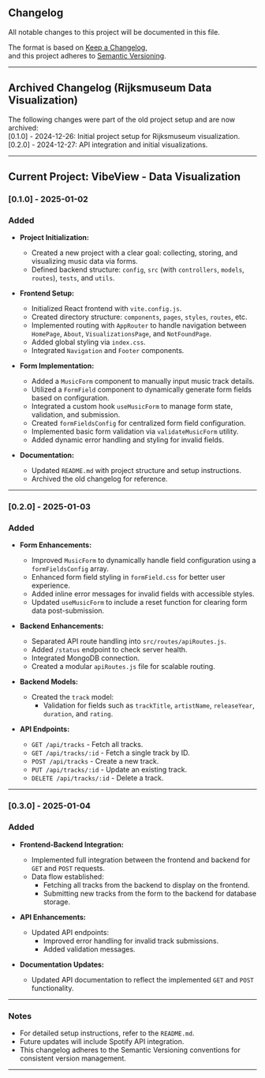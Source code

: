 ## **Changelog**

All notable changes to this project will be documented in this file.

The format is based on [Keep a Changelog](https://keepachangelog.com/en/1.0.0/),  
and this project adheres to [Semantic Versioning](https://semver.org/spec/v2.0.0.html).

---

## Archived Changelog (Rijksmuseum Data Visualization)

The following changes were part of the old project setup and are now archived:  
[0.1.0] - 2024-12-26: Initial project setup for Rijksmuseum visualization.  
[0.2.0] - 2024-12-27: API integration and initial visualizations.

---

## Current Project: VibeView - Data Visualization

### **[0.1.0]** - 2025-01-02

### Added

- **Project Initialization:**

  - Created a new project with a clear goal: collecting, storing, and visualizing music data via forms.
  - Defined backend structure: `config`, `src` (with `controllers`, `models`, `routes`), `tests`, and `utils`.

- **Frontend Setup:**

  - Initialized React frontend with `vite.config.js`.
  - Created directory structure: `components`, `pages`, `styles`, `routes`, etc.
  - Implemented routing with `AppRouter` to handle navigation between `HomePage`, `About`, `VisualizationsPage`, and `NotFoundPage`.
  - Added global styling via `index.css`.
  - Integrated `Navigation` and `Footer` components.

- **Form Implementation:**

  - Added a `MusicForm` component to manually input music track details.
  - Utilized a `FormField` component to dynamically generate form fields based on configuration.
  - Integrated a custom hook `useMusicForm` to manage form state, validation, and submission.
  - Created `formFieldsConfig` for centralized form field configuration.
  - Implemented basic form validation via `validateMusicForm` utility.
  - Added dynamic error handling and styling for invalid fields.

- **Documentation:**

  - Updated `README.md` with project structure and setup instructions.
  - Archived the old changelog for reference.

---

### **[0.2.0]** - 2025-01-03

### Added

- **Form Enhancements:**

  - Improved `MusicForm` to dynamically handle field configuration using a `formFieldsConfig` array.
  - Enhanced form field styling in `formField.css` for better user experience.
  - Added inline error messages for invalid fields with accessible styles.
  - Updated `useMusicForm` to include a reset function for clearing form data post-submission.

- **Backend Enhancements:**

  - Separated API route handling into `src/routes/apiRoutes.js`.
  - Added `/status` endpoint to check server health.
  - Integrated MongoDB connection.
  - Created a modular `apiRoutes.js` file for scalable routing.

- **Backend Models:**

  - Created the `track` model:
    - Validation for fields such as `trackTitle`, `artistName`, `releaseYear`, `duration`, and `rating`.

- **API Endpoints:**

  - `GET /api/tracks` - Fetch all tracks.
  - `GET /api/tracks/:id` - Fetch a single track by ID.
  - `POST /api/tracks` - Create a new track.
  - `PUT /api/tracks/:id` - Update an existing track.
  - `DELETE /api/tracks/:id` - Delete a track.

---

### **[0.3.0]** - 2025-01-04

### Added

- **Frontend-Backend Integration:**

  - Implemented full integration between the frontend and backend for `GET` and `POST` requests.
  - Data flow established:
    - Fetching all tracks from the backend to display on the frontend.
    - Submitting new tracks from the form to the backend for database storage.

- **API Enhancements:**

  - Updated API endpoints:
    - Improved error handling for invalid track submissions.
    - Added validation messages.

- **Documentation Updates:**

  - Updated API documentation to reflect the implemented `GET` and `POST` functionality.

---

### **Notes**

- For detailed setup instructions, refer to the `README.md`.
- Future updates will include Spotify API integration.
- This changelog adheres to the Semantic Versioning conventions for consistent version management.

---
